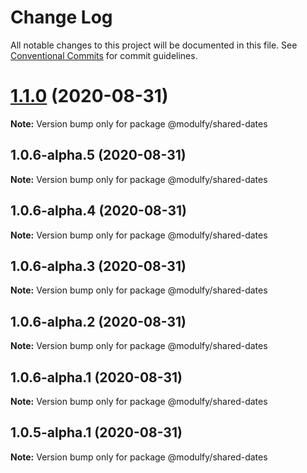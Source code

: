 # Change Log

All notable changes to this project will be documented in this file.
See [Conventional Commits](https://conventionalcommits.org) for commit guidelines.

# [1.1.0](https://github.com/jmrapp1/Modulfy/compare/@modulfy/shared-dates@1.0.6-alpha.5...@modulfy/shared-dates@1.1.0) (2020-08-31)

**Note:** Version bump only for package @modulfy/shared-dates





## 1.0.6-alpha.5 (2020-08-31)

**Note:** Version bump only for package @modulfy/shared-dates





## 1.0.6-alpha.4 (2020-08-31)

**Note:** Version bump only for package @modulfy/shared-dates





## 1.0.6-alpha.3 (2020-08-31)

**Note:** Version bump only for package @modulfy/shared-dates





## 1.0.6-alpha.2 (2020-08-31)

**Note:** Version bump only for package @modulfy/shared-dates





## 1.0.6-alpha.1 (2020-08-31)

**Note:** Version bump only for package @modulfy/shared-dates





## 1.0.5-alpha.1 (2020-08-31)

**Note:** Version bump only for package @modulfy/shared-dates
